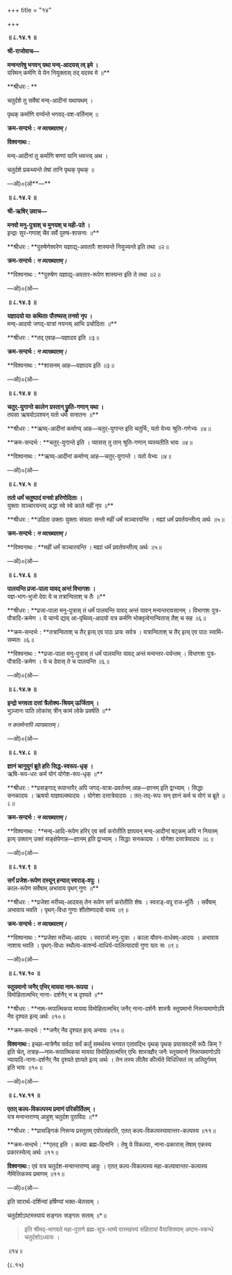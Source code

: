 +++
title = "१४"

+++

**॥ ८.१४.१ ॥**

**श्री-राजोवाच—**

**मन्वन्तरेषु भगवन् यथा मन्व्-आदयस् त्व् इमे ।**  
यस्मिन् कर्मणि ये येन नियुक्तास् तद् वदस्व मे ॥**

**श्रीधरः : **

चतुर्दशे तु सर्वेषां मन्व्-आदीनां यथायथम् ।

पृथक् कर्माणि वर्ण्यन्ते भगवद्-वश-वर्तिनाम् ॥

**क्रम-सन्दर्भः : _न व्याख्यातम्।_**

**विश्वनाथः :**

मन्व्-आदीनां तु कर्माणि षण्णां यानि भवन्त्य् अथ ।

चतुर्दशे प्रकथ्यन्ते तेषां तानि पृथक् पृथक् ॥

—ओ)०(ओ**—**

**॥ ८.१४.२ ॥**

**श्री-ऋषिर् उवाच—**

**मनवो मनु-पुत्राश् च मुनयश् च मही-पते ।**  
इन्द्राः सुर-गणाश् चैव सर्वे पुरुष-शासनाः ॥**

**श्रीधरः : **पुरुषेणेश्वरेण यज्ञाद्य्-अवतारैः शास्यन्ते नियुज्यन्ते इति तथा ॥२॥

**क्रम-सन्दर्भः : _न व्याख्यातम्।_**

**विश्वनाथः : **पुरुषेण यज्ञाद्य्-अवतार-रूपेण शास्यन्त इति ते तथा ॥२॥

—ओ)०(ओ—

**॥ ८.१४.३ ॥**

**यज्ञादयो याः कथिताः पौरुष्यस् तनवो नृप ।**  
मन्व्-आदयो जगद्-यात्रां नयन्त्य् आभिः प्रचोदिताः ॥**

**श्रीधरः : **तद् एवाह—यज्ञादय इति ॥३॥

**क्रम-सन्दर्भः : _न व्याख्यातम्।_**

**विश्वनाथः : **शासनम् आह—यज्ञादय इति ॥३॥

—ओ)०(ओ—

**॥ ८.१४.४ ॥**

**चतुर्-युगान्ते कालेन ग्रस्तान् छ्रुति-गणान् यथा ।**  
तपसा ऋषयोऽपश्यन् यतो धर्मः सनातनः ॥**

**श्रीधरः : **ऋष्य्-आदीनां कर्माण्य् आह—चतुर्-युगान्त इति चतुर्भिः, यतो येभ्यः श्रुति-गणेभ्यः ॥४॥

**क्रम-सन्दर्भः : **चतुर्-युगान्ते इति । व्यासस् तु तान् श्रुति-गणान् व्यस्यतीति भावः ॥४॥

**विश्वनाथः : **ऋष्य्-आदीनां कर्माण्य् आह—चतुर्-युगान्ते । यतो येभ्यः ॥४॥

—ओ)०(ओ—

**॥ ८.१४.५ ॥**

**ततो धर्मं चतुष्पादं मनवो हरिणोदिताः ।**  
युक्ताः सञ्चारयन्त्य् अद्धा स्वे स्वे काले महीं नृप ॥**

**श्रीधरः : **उदिता उक्ताः युक्ताः संयताः सन्तो महीं धर्मं सञ्चारयन्ति । मह्यां धर्मं प्रवर्तयन्तीत्य् अर्थः ॥५॥

**क्रम-सन्दर्भः : _न व्याख्यातम्।_**

**विश्वनाथः : **महीं धर्मं सञ्चारयन्ति । मह्यां धर्मं प्रवर्तयन्तीत्य् अर्थः ॥५॥

—ओ)०(ओ—

**॥ ८.१४.६ ॥**

**पालयन्ति प्रजा-पाला यावद् अन्तं विभागशः ।**  
यज्ञ-भाग-भुजो देवा ये च तत्रान्विताश् च तैः ॥**

**श्रीधरः : **प्रजा-पाला मनु-पुत्रास् तं धर्मं पालयन्ति यावद् अन्तं यावन् मन्वन्तरावसानम् । विभागशः पुत्र-पौत्रादि-क्रमेण । ये चान्ये द्याव् आ-पृथिव्य्-आदयो यत्र कर्मणि भोक्तृत्वेनान्वितास् तैश् च सह ॥६॥

**क्रम-सन्दर्भः : **तत्रान्विताश् च तैर् इत्य् एव पाठः प्रायः सर्वत्र । यत्रान्विताश् च तैर् इत्य् एव पाठः स्वामि-सम्मतः ॥६॥

**विश्वनाथः : **प्रजा-पाला मनु-पुत्रास् तं धर्मं पालयन्ति यावद् अन्तं मन्वन्तर-पर्यन्तम् । विभागशः पुत्र-पौत्रादि-क्रमेण । ये च देवास् ते च पालयन्ति ॥६॥

—ओ)०(ओ—

**॥ ८.१४.७ ॥**

**इन्द्रो भगवता दत्तां त्रैलोक्य-श्रियम् ऊर्जिताम् ।**  
भुञ्जानः पाति लोकांस् त्रीन् कामं लोके प्रवर्षति ॥**

_न कतमेनापि व्याख्यातम्।_

—ओ)०(ओ—

**॥ ८.१४.८ ॥**

**ज्ञानं चानुयुगं ब्रूते हरिः सिद्ध-स्वरूप-धृक् ।**  
ऋषि-रूप-धरः कर्म योगं योगेश-रूप-धृक् ॥**

**श्रीधरः : **प्रसङ्गाद् रूपान्तरैर् अपि जगद्-यात्रा-प्रवर्तनम् आह—ज्ञानम् इति द्वाभ्याम् । सिद्धाः सनकादयः । ऋषयो याज्ञवल्क्यादयः । योगेशा दत्तात्रेयादयः । तत्-तद्-रूपः सन् ज्ञानं कर्म च योगं च ब्रूते ॥८॥

**क्रम-सन्दर्भः : _न व्याख्यातम्।_**

**विश्वनाथः : **मन्व्-आदि-रूपेण हरिर् एव सर्वं करोतीति ज्ञापयन् मन्व्-आदीनां षट्कम् अपि न नियतम् इत्य् उक्तान् उक्तं सङ्क्षेपेणाह—ज्ञानम् इति द्वाभ्याम् । सिद्धाः सनकादयः । योगेशा दत्तात्रेयादयः ॥८॥

—ओ)०(ओ—

**॥ ८.१४.९ ॥**

**सर्गं प्रजेश-रूपेण दस्यून् हन्यात् स्वराड्-वपुः ।**  
काल-रूपेण सर्वेषाम् अभावाय पृथग् गुणः ॥**

**श्रीधरः : **प्रजेशा मरीच्य्-आदयस् तेन रूपेण सर्ग करोतीति शेषः । स्वराड्-वपू राज-मूर्तिः । सर्वेषाम् अभावाय भवति । पृथग्-विधा गुणाः शीतोष्णादयो यस्य ॥९॥

**क्रम-सन्दर्भः : _न व्याख्यातम्।_**

**विश्वनाथः : **प्रजेशा मरीच्य्-आदयः । स्वराजो मनु-पुत्राः । काला यौवन-वार्धक्य्-आदयः । अभावाय नाशाय भवति । पृथग्-विधाः स्थौल्य-कार्श्न्य-वाधिर्य-पालित्यादयो गुणा यतः सः ॥९॥

—ओ)०(ओ—

**॥ ८.१४.१० ॥**

**स्तूयमानो जनैर् एभिर् मायया नाम-रूपया ।**  
विमोहितात्मभिर् नाना- दर्शनैर् न च दृश्यते ॥**

**श्रीधरः : **नाम-रूपात्मिकया मायया विमोहितात्मभिर् जनैर् नाना-दर्शनैः शास्त्रैः स्तूयमानो निरूप्यमाणोऽपि नैव दृश्यत इत्य् अर्थः ॥१०॥

**क्रम-सन्दर्भः : **जनैर् नैव दृश्यत इत्य् अन्वयः ॥१०॥

**विश्वनाथः :** इच्छा-मात्रेणैव सर्वदा सर्वं कर्तुं समर्थस्य भगवत एतावद्भिः पृथक् पृथक् प्रयासवद्भी रूपैः किम् ? इति चेत्, तत्राह—नाम-रूपात्मिकया मायया विमोहितात्मभिर् एभिः शास्त्रज्ञैर् जनैः स्तूयमानो निरूप्यमाणोऽपि न्यायादि-नाना-दर्शनैर् नैव दृश्यते ज्ञायते इत्य् अर्थः । तेन तस्य लीलैव कीर्त्यते विधित्सितं त्व् अतिदुर्गमम् इति भावः ॥१०॥

—ओ)०(ओ—

**॥ ८.१४.११ ॥**

**एतत् कल्प-विकल्पस्य प्रमाणं परिकीर्तितम् ।**  
यत्र मन्वन्तराण्य् आहुश् चतुर्दश पुराविदः ॥**

**श्रीधरः : **प्रासङ्गिकं निरूप्य प्रस्तुतम् एवोपसंहरति, एतत् कल्प-विकल्पस्यावान्तर-कल्पस्य ॥११॥

**क्रम-सन्दर्भः : **एतद् इति । कल्पाः ब्रह्म-दिनानि । तेषु ये विकल्पाः, नाना-प्रकारास् तेषाम् एकस्य प्रकारस्येत्य् अर्थः ॥११॥

**विश्वनाथः :** एवं यत्र चतुर्दश-मन्वान्तराण्य् आहुः । एतत् कल्प-विकल्पस्य महा-कल्पावान्तर-कल्पस्य नैमित्तिकस्य प्रमाणम् ॥११॥

—ओ)०(ओ—

इति सारार्थ-दर्शिन्यां हर्षिण्यां भक्त-चेतसाम् ।

चतुर्दशोऽष्टमस्यायं सङ्गतः सङ्गतः सताम् ॥*॥


> इति श्रीमद्-भागवते महा-पुराणे ब्रह्म-सूत्र-भाष्ये पारमहंस्यं संहितायां वैयासिक्याम् अष्टम-स्कन्धे   
> चतुर्दशोऽध्यायः ।

॥१४॥

(८.१५)

